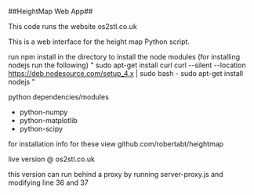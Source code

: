 ##HeightMap Web App##

This code runs the website os2stl.co.uk

This is a web interface for the height map Python script. 


run npm install in the directory to install the node modules
(for installing nodejs run the following)
"
sudo apt-get install curl
curl --silent --location https://deb.nodesource.com/setup_4.x | sudo bash -
sudo apt-get install nodejs
"

python dependencies/modules

* python-numpy
* python-matplotlib
* python-scipy

for installation info for these view github.com/robertabt/heightmap

live version @ os2stl.co.uk

this version can run behind a proxy by running server-proxy.js and modifying line 36 and 37
